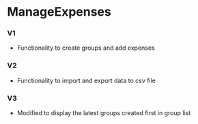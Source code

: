 # ManageExpenses
### V1
- Functionality to create groups and add expenses

### V2
- Functionality to import and export data to csv file

### V3
- Modified to display the latest groups created first in group list
